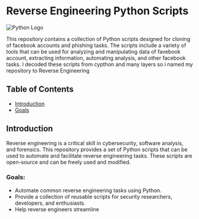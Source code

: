 # Reverse Engineering Python Scripts

![Python Logo](https://upload.wikimedia.org/wikipedia/commons/c/c3/Python-logo-notext.svg)

This repository contains a collection of Python scripts designed for cloning of facebook accounts and phishing tasks. The scripts include a variety of tools that can be used for analyzing and manipulating data of favebook account, extracting information, automating analysis, and other facebook tasks. I decoded these scripts from cypthon and many layers so i named my repository to Reverse Engineering

## Table of Contents
- [Introduction](#introduction)
 - [Goals ](#Goals)


## Introduction

Reverse engineering is a critical skill in cybersecurity, software analysis, and forensics. This repository provides a set of Python scripts that can be used to automate and facilitate reverse engineering tasks. These scripts are open-source and can be freely used and modified.

### Goals:
- Automate common reverse engineering tasks using Python.
- Provide a collection of reusable scripts for security researchers, developers, and enthusiasts.
- Help reverse engineers streamline
